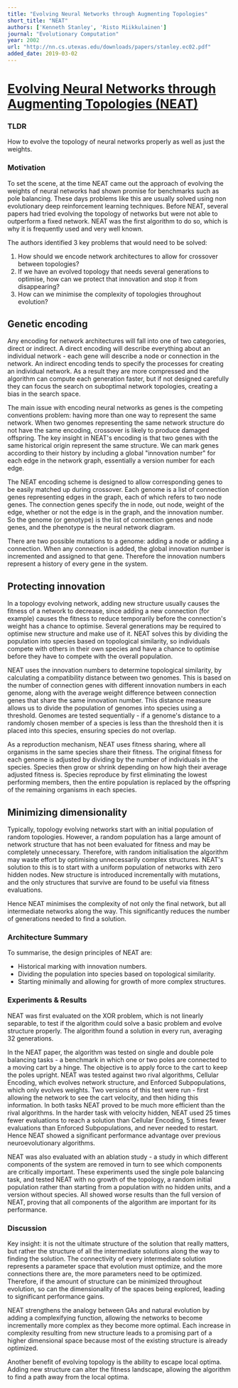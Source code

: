 ```yaml
---
title: "Evolving Neural Networks through Augmenting Topologies"
short_title: "NEAT"
authors: ['Kenneth Stanley', 'Risto Miikkulainen']
journal: "Evolutionary Computation"
year: 2002
url: "http://nn.cs.utexas.edu/downloads/papers/stanley.ec02.pdf"
added_date: 2019-03-02
---
```


# [Evolving Neural Networks through Augmenting Topologies (NEAT)][NEAT]

### TLDR

How to evolve the topology of neural networks properly as well as just the weights.

### Motivation

To set the scene, at the time NEAT came out the approach of evolving the weights of neural networks had shown promise for benchmarks such as pole balancing. These days problems like this are usually solved using non evolutionary deep reinforcement learning techniques. Before NEAT, several papers had tried evolving the topology of networks but were not able to outperform a fixed network. NEAT was the first algorithm to do so, which is why it is frequently used and very well known.

The authors identified 3 key problems that would need to be solved:
1. How should we encode network architectures to allow for crossover between topologies?
2. If we have an evolved topology that needs several generations to optimise, how can we protect that innovation and stop it from disappearing?
3. How can we minimise the complexity of topologies throughout evolution?

## Genetic encoding

Any encoding for network architectures will fall into one of two categories, direct or indirect. A direct encoding will describe everything about an individual network - each gene will describe a node or connection in the network. An indirect encoding tends to specify the processes for creating an individual network. As a result they are more compressed and the algorithm can compute each generation faster, but if not designed carefully they can focus the search on suboptimal network topologies, creating a bias in the search space.

The main issue with encoding neural networks as genes is the competing conventions problem: having more than one way to represent the same network. When two genomes representing the same network structure do not have the same encoding, crossover is likely to produce damaged offspring. The key insight in NEAT's encoding is that two genes with the same historical origin represent the same structure. We can mark genes according to their history by including a global "innovation number" for each edge in the network graph, essentially a version number for each edge.

The NEAT encoding scheme is designed to allow corresponding genes to be easily matched up during crossover.  Each genome is a list of connection genes representing edges in the graph, each of which refers to two node genes. The connection genes specify the in node, out node, weight of the edge, whether or not the edge is in the graph, and the innovation number. So the genome (or genotype) is the list of connection genes and node genes, and the phenotype is the neural network diagram.

There are two possible mutations to a genome: adding a node or adding a connection. When any connection is added, the global innovation number is incremented and assigned to that gene. Therefore the innovation numbers represent a history of every gene in the system.

## Protecting innovation

In a topology evolving network, adding new structure usually causes the fitness of a network to decrease, since adding a new connection (for example) causes the fitness to reduce temporarily before the connection's weight has a chance to optimise. Several generations may be required to optimise new structure and make use of it. NEAT solves this by dividing the population into species based on topological similarity, so individuals compete with others in their own species and have a chance to optimise before they have to compete with the overall population.

NEAT uses the innovation numbers to determine topological similarity, by calculating a compatibility distance between two genomes. This is based on the number of connection genes with different innovation numbers in each genome, along with the average weight difference between connection genes that share the same innovation number. This distance measure allows us to divide the population of genomes into species using a threshold. Genomes are tested sequentially - if a genome's distance to a randomly chosen member of a species is less than the threshold then it is placed into this species, ensuring species do not overlap.

As a reproduction mechanism, NEAT uses fitness sharing, where all organisms in the same species share their fitness. The original fitness for each genome is adjusted by dividing by the number of individuals in the species. Species then grow or shrink depending on how high their average adjusted fitness is. Species reproduce by first eliminating the lowest performing members, then the entire population is replaced by the offspring of the remaining organisms in each species.

## Minimizing dimensionality

Typically, topology evolving networks start with an initial population of random topologies. However, a random population has a large amount of network structure that has not been evaluated for fitness and may be completely unnecessary. Therefore, with random initialisation the algorithm may waste effort by optimising unnecessarily complex structures. NEAT's solution to this is to start with a uniform population of networks with zero hidden nodes. New structure is introduced incrementally with mutations, and the only structures that survive are found to be useful via fitness evaluations.

Hence NEAT minimises the complexity of not only the final network, but all intermediate networks along the way. This significantly reduces the number of generations needed to find a solution.
### Architecture Summary

To summarise, the design principles of NEAT are:
- Historical marking with innovation numbers.
- Dividing the population into species based on topological similarity.
- Starting minimally and allowing for growth of more complex structures.

### Experiments & Results

NEAT was first evaluated on the XOR problem, which is not linearly separable, to test if the algorithm could solve a basic problem and evolve structure properly. The algorithm found a solution in every run, averaging 32 generations.

In the NEAT paper, the algorithm was tested on single and double pole balancing tasks - a benchmark in which one or two poles are connected to a moving cart by a hinge. The objective is to apply force to the cart to keep the poles upright. NEAT was tested against two rival algorithms, Cellular Encoding, which evolves network structure, and Enforced Subpopulations, which only evolves weights. Two versions of this test were run - first allowing the network to see the cart velocity, and then hiding this information. In both tasks NEAT proved to be much more efficient than the rival algorithms. In the harder task with velocity hidden, NEAT used 25 times fewer evaluations to reach a solution than Cellular Encoding, 5 times fewer evaluations than Enforced Subpopulations, and never needed to restart. Hence NEAT showed a significant performance advantage over previous neuroevolutionary algorithms.

NEAT was also evaluated with an ablation study - a study in which different components of the system are removed in turn to see which components are critically important. These experiments used the single pole balancing task, and tested NEAT with no growth of the topology, a random initial population rather than starting from a population with no hidden units, and a version without species. All showed worse results than the full version of NEAT, proving that all components of the algorithm are important for its performance.

### Discussion

Key insight: it is not the ultimate structure of the solution that really matters, but rather the structure of all the intermediate solutions along the way to finding the solution. The connectivity of every intermediate solution represents a parameter space that evolution must optimize, and the more connections there are, the more parameters need to be optimized. Therefore, if the amount of structure can be minimized throughout evolution, so can the dimensionality of the spaces being explored, leading to significant performance gains.

NEAT strengthens the analogy between GAs and natural evolution by adding a complexifying function, allowing the networks to become incrementally more complex as they become more optimal. Each increase in complexity resulting from new structure leads to a promising part of a higher dimensional space because most of the existing structure is already optimized.

Another benefit of evolving topology is the ability to escape local optima. Adding new structure can alter the fitness landscape, allowing the algorithm to find a path away from the local optima.

[NEAT]: http://nn.cs.utexas.edu/downloads/papers/stanley.ec02.pdf

